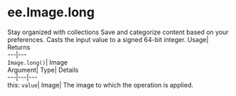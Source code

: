 
#  ee.Image.long
Stay organized with collections  Save and categorize content based on your preferences. 
Casts the input value to a signed 64-bit integer. Usage| Returns  
---|---  
`Image.long()`| Image  
Argument| Type| Details  
---|---|---  
this: `value`| Image| The image to which the operation is applied.  
